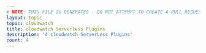 ```yaml
---
# NOTE: THIS FILE IS GENERATED - DO NOT ATTEMPT TO CREATE A PULL REQUEST TO UPDATE THE DATA. 
layout: topic
topic: cloudwatch
title: cloudwatch Serverless Plugins
description: '4 cloudwatch ServerLess Plugins'
count: 4
---
```

